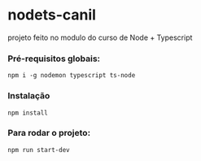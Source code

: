 # nodets-canil
projeto feito no modulo do curso de Node + Typescript

### Pré-requisitos globais:
`npm i -g nodemon typescript ts-node`

### Instalação
`npm install`

### Para rodar o projeto:
`npm run start-dev`